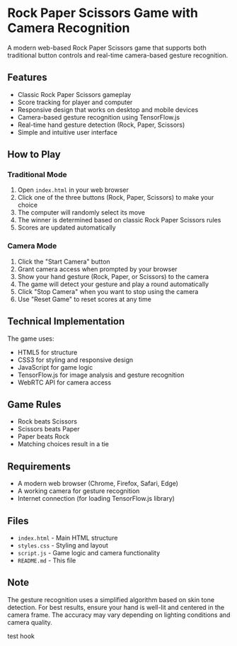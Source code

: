 # Rock Paper Scissors Game with Camera Recognition

A modern web-based Rock Paper Scissors game that supports both traditional button controls and real-time camera-based gesture recognition.

## Features

- Classic Rock Paper Scissors gameplay
- Score tracking for player and computer
- Responsive design that works on desktop and mobile devices
- Camera-based gesture recognition using TensorFlow.js
- Real-time hand gesture detection (Rock, Paper, Scissors)
- Simple and intuitive user interface

## How to Play

### Traditional Mode
1. Open `index.html` in your web browser
2. Click one of the three buttons (Rock, Paper, Scissors) to make your choice
3. The computer will randomly select its move
4. The winner is determined based on classic Rock Paper Scissors rules
5. Scores are updated automatically

### Camera Mode
1. Click the "Start Camera" button
2. Grant camera access when prompted by your browser
3. Show your hand gesture (Rock, Paper, or Scissors) to the camera
4. The game will detect your gesture and play a round automatically
5. Click "Stop Camera" when you want to stop using the camera
6. Use "Reset Game" to reset scores at any time

## Technical Implementation

The game uses:
- HTML5 for structure
- CSS3 for styling and responsive design
- JavaScript for game logic
- TensorFlow.js for image analysis and gesture recognition
- WebRTC API for camera access

## Game Rules

- Rock beats Scissors
- Scissors beats Paper
- Paper beats Rock
- Matching choices result in a tie

## Requirements

- A modern web browser (Chrome, Firefox, Safari, Edge)
- A working camera for gesture recognition
- Internet connection (for loading TensorFlow.js library)

## Files

- `index.html` - Main HTML structure
- `styles.css` - Styling and layout
- `script.js` - Game logic and camera functionality
- `README.md` - This file

## Note

The gesture recognition uses a simplified algorithm based on skin tone detection. For best results, ensure your hand is well-lit and centered in the camera frame. The accuracy may vary depending on lighting conditions and camera quality.


test hook